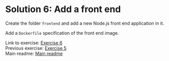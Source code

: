 # Solution 6: Add a front end

Create the folder `frontend` and add a new Node.js front end application in it.

Add a `Dockerfile` specification of the front end image.

Link to exercise: [Exercise 6](../../exercise-6.md)  
Previous exercise: [Exercise 5](../../exercise-5.md)  
Main readme: [Main readme](../../README.md)
